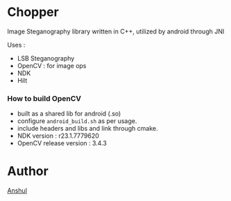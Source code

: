 # Chopper

Image Steganography library written in C++, utilized by android through JNI

Uses :
- LSB Steganography
- OpenCV : for image ops
- NDK
- Hilt


### How to build OpenCV 

- built as a shared lib for android (.so)
- configure `android_build.sh` as per usage.
- include headers and libs and link through cmake.
- NDK version : r23.1.7779620
- OpenCV release version : 3.4.3


# Author
[Anshul](https://github.com/sarafanshul)
